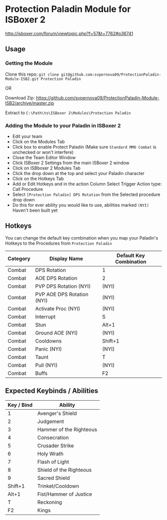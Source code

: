 # Protection Paladin Module for ISBoxer 2

http://isboxer.com/forum/viewtopic.php?f=57&t=7762#p36741

## Usage

### Getting the Module

Clone this repo: `git clone git@github.com:svpernova09/ProtectionPaladin-Module-ISB2.git Protection Paladin`

OR

Download Zip: https://github.com/svpernova09/ProtectionPaladin-Module-ISB2/archive/master.zip

Extract to `C:\Path\to\ISBoxer 2\Modules\Protection Paladin`

### Adding the Module to your Paladin in ISBoxer 2

* Edit your team
* Click on the Modules Tab
* Click box to enable Protect Paladin (Make sure `Standard MMO Combat` is unchecked or won't interfere)
* Close the Team Editor Window
* Click ISBoxer 2 Settings from the main ISBoxer 2 window
* Click on ISBboxer 2 Modules Tab
* Click the drop down at the top and select your Paladin character
* Click on the Hotkeys Tab
* Add or Edit Hotkeys and in the action Column Select Trigger Action type: Call Procedure
* Select `[Protection Paladin] DPS Rotation` from the Selected procedure drop down
* Do this for ever ability you would like to use, abilities marked `(NYI)` Haven't been built yet

## Hotkeys

You can change the default key combination when you map your Paladin's Hotkeys to the Procedures from `Protection Paladin`

| Category | Display Name | Default Key Combination |
|---|---|---|
| Combat | DPS Rotation | 1  |
| Combat | AOE DPS Rotation | 2 |
| Combat | PVP DPS Rotation (NYI) |(NYI)|
| Combat | PVP AOE DPS Rotation (NYI) |(NYI)|
| Combat | Activate Proc (NYI) |(NYI)|
| Combat | Interrupt | S |
| Combat | Stun | Alt+1  |
| Combat | Ground AOE (NYI) |(NYI)|
| Combat | Cooldowns | Shift+1 |
| Combat | Panic (NYI) |(NYI)|
| Combat | Taunt | T |
| Combat | Pull (NYI) |(NYI)|
| Combat | Buffs | F2  |

## Expected Keybinds / Abilities

| Key / Bind | Ability |
|---|---|
| 1 | Avenger's Shield |
| 2 | Judgement |
| 3 | Hammer of the Righteous |
| 4 | Consecration |
| 5 | Crusader Strike |
| 6 | Holy Wrath |
| 7 | Flash of Light |
| 8 | Shield of the Righteous |
| 9 | Sacred Shield |
| Shift+1 | Trinket/Cooldown |
| Alt+1 | Fist/Hammer of Justice |
| T | Reckoning |
| F2 | Kings |
